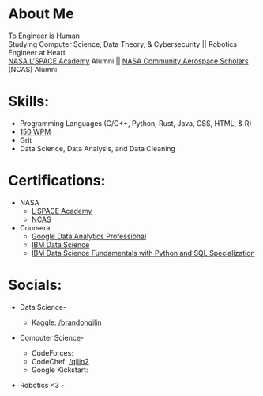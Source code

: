 # About Me
To Engineer is Human <br>
Studying Computer Science, Data Theory, & Cybersecurity || Robotics Engineer at Heart <br>
[NASA L'SPACE Academy](https://sservi.nasa.gov/articles/join-nasas-lspace-virtual-academy/) Alumni || [NASA Community Aerospace Scholars](https://www.nasa.gov/stem/murep/projects/ncas.html) (NCAS) Alumni

# Skills:
- Programming Languages (C/C++, Python, Rust, Java, CSS, HTML, & R)
- [150 WPM](https://10fastfingers.com/user/2904832/)
- Grit
- Data Science, Data Analysis, and Data Cleaning

# Certifications:
- NASA
  - [L'SPACE Academy](https://imgur.com/a/TFT0v4r)
  - [NCAS](https://imgur.com/a/UGLSFT1)
- Coursera
  - [Google Data Analytics Professional](https://www.coursera.org/account/accomplishments/specialization/certificate/MDXJBMXLWL5Z)
  - [IBM Data Science](https://www.coursera.org/account/accomplishments/specialization/certificate/QYBRXGZH56UF)
  - [IBM Data Science Fundamentals with Python and SQL Specialization](https://www.coursera.org/account/accomplishments/specialization/certificate/V7YGTABKYYJD)   


# Socials:
- Data Science-
  - Kaggle: [/brandonqilin](https://www.kaggle.com/brandonqilin)

- Computer Science-
  - CodeForces:
  - CodeChef: [/qilin2](https://www.codechef.com/users/qilin)
  - Google Kickstart: 
 
 
 - Robotics <3 -
